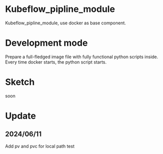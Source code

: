 # Kubeflow_pipline_module
Kubeflow_pipline_module, use docker as base component.

# Development mode
Prepare a full-fledged image file with fully functional python scripts inside. Every time docker starts, the python script starts.

# Sketch
soon
# Update
## 2024/06/11
Add pv and pvc for local path test
